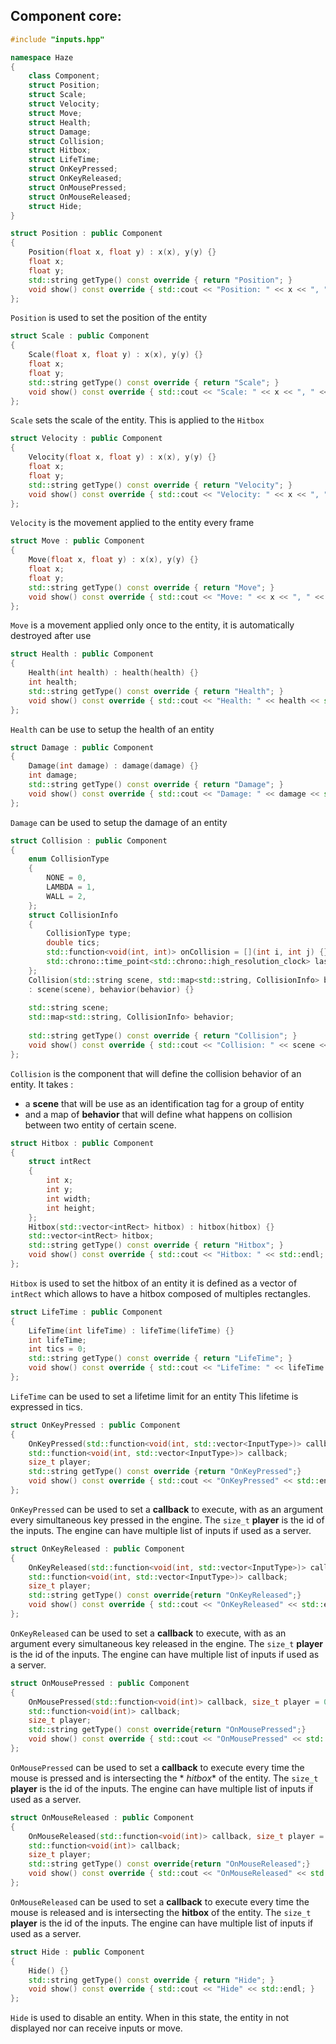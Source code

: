 ## Component core:

```cpp
#include "inputs.hpp"

namespace Haze
{
	class Component;
	struct Position;
	struct Scale;
	struct Velocity;
	struct Move;
	struct Health;
	struct Damage;
	struct Collision;
	struct Hitbox;
	struct LifeTime;
	struct OnKeyPressed;
	struct OnKeyReleased;
	struct OnMousePressed;
	struct OnMouseReleased;
	struct Hide;
}
```

```cpp 
struct Position : public Component
{
	Position(float x, float y) : x(x), y(y) {}
	float x;
	float y;
	std::string getType() const override { return "Position"; }
	void show() const override { std::cout << "Position: " << x << ", " << y << std::endl; }
};
```

`Position` is used to set the position of the entity

```cpp
struct Scale : public Component
{
	Scale(float x, float y) : x(x), y(y) {}
	float x;
	float y;
	std::string getType() const override { return "Scale"; }
	void show() const override { std::cout << "Scale: " << x << ", " << y << std::endl; }
};
```

`Scale` sets the scale of the entity. This is applied to the `Hitbox`

```cpp
struct Velocity : public Component
{
	Velocity(float x, float y) : x(x), y(y) {}
	float x;
	float y;
	std::string getType() const override { return "Velocity"; }
	void show() const override { std::cout << "Velocity: " << x << ", " << y << std::endl; }
};
```

`Velocity` is the movement applied to the entity every frame

```cpp
struct Move : public Component
{
	Move(float x, float y) : x(x), y(y) {}
	float x;
	float y;
	std::string getType() const override { return "Move"; }
	void show() const override { std::cout << "Move: " << x << ", " << y << std::endl; }
};
```

`Move` is a movement applied only once to the entity, it is automatically destroyed after use

```cpp
struct Health : public Component
{
	Health(int health) : health(health) {}
	int health;
	std::string getType() const override { return "Health"; }
	void show() const override { std::cout << "Health: " << health << std::endl; }
};
```

`Health` can be use to setup the health of an entity

```cpp
struct Damage : public Component
{
	Damage(int damage) : damage(damage) {}
	int damage;
	std::string getType() const override { return "Damage"; }
	void show() const override { std::cout << "Damage: " << damage << std::endl; }
};
```

`Damage` can be used to setup the damage of an entity

```cpp
struct Collision : public Component
{
	enum CollisionType
	{
		NONE = 0,
		LAMBDA = 1,
		WALL = 2,
	};
	struct CollisionInfo
	{
		CollisionType type;
		double tics;
		std::function<void(int, int)> onCollision = [](int i, int j) {};
		std::chrono::time_point<std::chrono::high_resolution_clock> lastCollision = std::chrono::high_resolution_clock::now();
	};
	Collision(std::string scene, std::map<std::string, CollisionInfo> behavior)
	: scene(scene), behavior(behavior) {}
	  
	std::string scene;
	std::map<std::string, CollisionInfo> behavior;
	  
	std::string getType() const override { return "Collision"; }
	void show() const override { std::cout << "Collision: " << scene << std::endl; }
};
```

`Collision` is the component that will define the collision behavior of an entity.
It takes :

- a **scene** that will be use as an identification tag for a group of entity
- and a map of **behavior** that will define what happens on collision between two entity of certain scene.

```cpp
struct Hitbox : public Component
{
	struct intRect
	{
		int x;
		int y;
		int width;
		int height;
	};
	Hitbox(std::vector<intRect> hitbox) : hitbox(hitbox) {}
	std::vector<intRect> hitbox;
	std::string getType() const override { return "Hitbox"; }
	void show() const override { std::cout << "Hitbox: " << std::endl; }
};
```

`Hitbox` is used to set the hitbox of an entity
it is defined as a vector of `intRect` which allows to have a hitbox composed of multiples rectangles.

```cpp
struct LifeTime : public Component
{
	LifeTime(int lifeTime) : lifeTime(lifeTime) {}
	int lifeTime;
	int tics = 0;
	std::string getType() const override { return "LifeTime"; }
	void show() const override { std::cout << "LifeTime: " << lifeTime << std::endl; }
};
```

`LifeTime` can be used to set a lifetime limit for an entity
This lifetime is expressed in tics.

```cpp
struct OnKeyPressed : public Component
{
	OnKeyPressed(std::function<void(int, std::vector<InputType>)> callback, size_t player = 0) : callback(callback), player(player) {}
	std::function<void(int, std::vector<InputType>)> callback;
	size_t player;
	std::string getType() const override {return "OnKeyPressed";}
	void show() const override { std::cout << "OnKeyPressed" << std::endl; }
};
```

`OnKeyPressed` can be used to set a **callback** to execute, with as an argument every simultaneous key pressed in the
engine.
The `size_t` **player** is the id of the inputs.
The engine can have multiple list of inputs if used as a server.

```cpp
struct OnKeyReleased : public Component
{
	OnKeyReleased(std::function<void(int, std::vector<InputType>)> callback, size_t player = 0) : callback(callback), player(player) {}
	std::function<void(int, std::vector<InputType>)> callback;
	size_t player;
	std::string getType() const override{return "OnKeyReleased";}
	void show() const override { std::cout << "OnKeyReleased" << std::endl; }
};
```

`OnKeyReleased` can be used to set a **callback** to execute, with as an argument every simultaneous key released in the
engine.
The `size_t` **player** is the id of the inputs.
The engine can have multiple list of inputs if used as a server.

```cpp
struct OnMousePressed : public Component
{
	OnMousePressed(std::function<void(int)> callback, size_t player = 0) : callback(callback), player(player) {}
	std::function<void(int)> callback;
	size_t player;
	std::string getType() const override{return "OnMousePressed";}
	void show() const override { std::cout << "OnMousePressed" << std::endl; }
};
```

`OnMousePressed` can be used to set a **callback** to execute every time the mouse is pressed and is intersecting the *
*hitbox** of the entity.
The `size_t` **player** is the id of the inputs.
The engine can have multiple list of inputs if used as a server.

```cpp
struct OnMouseReleased : public Component
{
	OnMouseReleased(std::function<void(int)> callback, size_t player = 0) : callback(callback), player(player) {}
	std::function<void(int)> callback;
	size_t player;
	std::string getType() const override{return "OnMouseReleased";}
	void show() const override { std::cout << "OnMouseReleased" << std::endl; }
};
```

`OnMouseReleased` can be used to set a **callback** to execute every time the mouse is released and is intersecting the
**hitbox** of the entity.
The `size_t` **player** is the id of the inputs.
The engine can have multiple list of inputs if used as a server.

```cpp
struct Hide : public Component
{
	Hide() {}
	std::string getType() const override { return "Hide"; }
	void show() const override { std::cout << "Hide" << std::endl; }
};
```

`Hide` is used to disable an entity.
When in this state, the entity in not displayed nor can receive inputs or move. 
